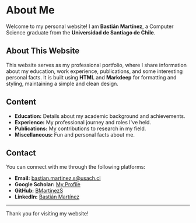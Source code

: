 # About Me

Welcome to my personal website! I am **Bastián Martínez**, a Computer Science graduate from the **Universidad de Santiago de Chile**.

## About This Website

This website serves as my professional portfolio, where I share information about my education, work experience, publications, and some interesting personal facts. It is built using **HTML** and **Markdeep** for formatting and styling, maintaining a simple and clean design.

## Content

- **Education:** Details about my academic background and achievements.
- **Experience:** My professional journey and roles I've held.
- **Publications:** My contributions to research in my field.
- **Miscellaneous:** Fun and personal facts about me.

## Contact

You can connect with me through the following platforms:

- **Email:** [bastian.martinez.s@usach.cl](mailto:bastian.martinez.s@usach.cl)
- **Google Scholar:** [My Profile](https://scholar.google.com/citations?user=Viqt178AAAAJ)
- **GitHub:** [BMartinezS](https://github.com/BMartinezS)
- **LinkedIn:** [Bastián Martínez](https://cl.linkedin.com/in/bastian-martinez-soto-526389271)

---

Thank you for visiting my website!
